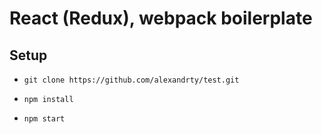 React (Redux), webpack boilerplate
====================================

## Setup

* `git clone https://github.com/alexandrty/test.git`

* `npm install`

* `npm start`



